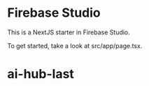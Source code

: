 # Firebase Studio

This is a NextJS starter in Firebase Studio.

To get started, take a look at src/app/page.tsx.
# ai-hub-last
